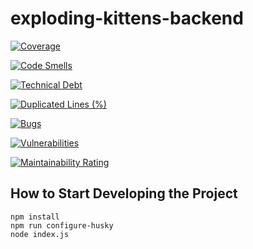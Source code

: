# exploding-kittens-backend

[![Coverage](https://sonarcloud.io/api/project_badges/measure?project=Gift-Phutatham_exploding-kittens-backend&metric=coverage)](https://sonarcloud.io/summary/new_code?id=Gift-Phutatham_exploding-kittens-backend)

[![Code Smells](https://sonarcloud.io/api/project_badges/measure?project=Gift-Phutatham_exploding-kittens-backend&metric=code_smells)](https://sonarcloud.io/summary/new_code?id=Gift-Phutatham_exploding-kittens-backend)

[![Technical Debt](https://sonarcloud.io/api/project_badges/measure?project=Gift-Phutatham_exploding-kittens-backend&metric=sqale_index)](https://sonarcloud.io/summary/new_code?id=Gift-Phutatham_exploding-kittens-backend)

[![Duplicated Lines (%)](https://sonarcloud.io/api/project_badges/measure?project=Gift-Phutatham_exploding-kittens-backend&metric=duplicated_lines_density)](https://sonarcloud.io/summary/new_code?id=Gift-Phutatham_exploding-kittens-backend)

[![Bugs](https://sonarcloud.io/api/project_badges/measure?project=Gift-Phutatham_exploding-kittens-backend&metric=bugs)](https://sonarcloud.io/summary/new_code?id=Gift-Phutatham_exploding-kittens-backend)

[![Vulnerabilities](https://sonarcloud.io/api/project_badges/measure?project=Gift-Phutatham_exploding-kittens-backend&metric=vulnerabilities)](https://sonarcloud.io/summary/new_code?id=Gift-Phutatham_exploding-kittens-backend)

[![Maintainability Rating](https://sonarcloud.io/api/project_badges/measure?project=Gift-Phutatham_exploding-kittens-backend&metric=sqale_rating)](https://sonarcloud.io/summary/new_code?id=Gift-Phutatham_exploding-kittens-backend)

## How to Start Developing the Project

```
npm install
npm run configure-husky
node index.js
```
